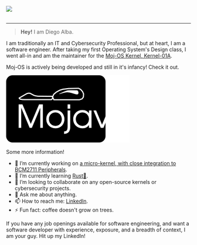 
<div style="display: inline-block;">

<a href="https://www.linkedin.com/in/dalbasudo/"><img src="https://img.shields.io/badge/LinkedIn-0077B5?style=for-the-badge&logo=linkedin&logoColor=white"/></a>
</div>

<hr>

> **Hey!** I am Diego Alba.

I am traditionally an IT and Cybersecurity Professional, but at heart, I am a software engineer. After taking my first Operating System's Design class, I went all-in and am the maintainer for the [Moj-OS Kernel, Kernel-01A](https://github.com/Mojave-OS/Kernel-01A). 

Moj-OS is actively being developed and still in it's infancy! Check it out.

<img src="https://github.com/Mojave-OS/Kernel-01A/blob/main/documentation/images/mojave-logo.png?raw=true">

Some more information!
- 🔭 I’m currently working on <a href="https://github.com/Mojave-OS/Kernel-01A">a micro-kernel, with close integration to BCM2711 Peripherals</a>.
- 🌱 I’m currently learning <a href="https://foundation.rust-lang.org/">Rust🦀</a>.
- 👯 I’m looking to collaborate on <a>any open-source kernels or cybersecurity projects</a>.
- 💬 Ask me about <a>anything</a>.
- 📫 How to reach me: <a href="https://www.linkedin.com/in/dalbasudo/">LinkedIn</a>.
- ⚡ Fun fact: <a>coffee doesn't grow on trees</a>.

If you have any job openings available for software engineering, and want a software developer with experience, exposure, and a breadth of context, I am your guy. Hit up my LinkedIn!

